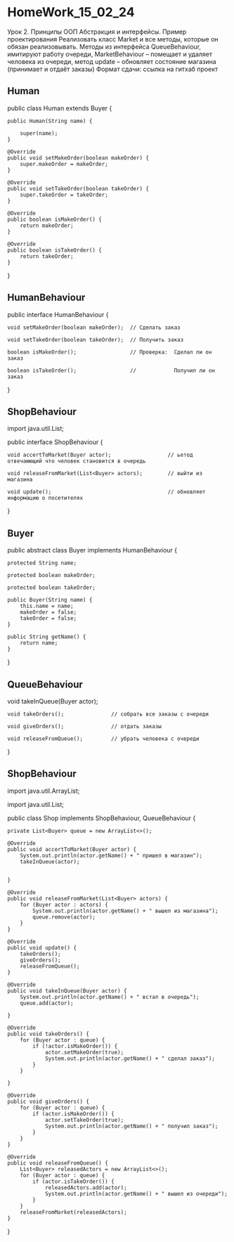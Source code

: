 # HomeWork_15_02_24

Урок 2. Принципы ООП Абстракция и интерфейсы. Пример проектирования
Реализовать класс Market и все методы, которые он обязан реализовывать.
Методы из интерфейса QueueBehaviour, имитируют работу очереди, MarketBehaviour – помещает и удаляет человека из очереди, метод update – обновляет состояние магазина (принимает и отдаёт заказы)
Формат сдачи: ссылка на гитхаб проект


## Human

 public class Human extends Buyer {
 
    public Human(String name) {
    
        super(name);
    }
    
    @Override
    public void setMakeOrder(boolean makeOrder) {
        super.makeOrder = makeOrder;
    }

    @Override
    public void setTakeOrder(boolean takeOrder) {
        super.takeOrder = takeOrder;
    }

    @Override
    public boolean isMakeOrder() {
        return makeOrder;
    }

    @Override
    public boolean isTakeOrder() {
        return takeOrder;
    }
}

## HumanBehaviour

public interface HumanBehaviour {

    void setMakeOrder(boolean makeOrder);  // Сделать заказ

    void setTakeOrder(boolean takeOrder);  // Получить заказ

    boolean isMakeOrder();                 // Проверка:  Сделал ли он заказ

    boolean isTakeOrder();                 //            Получил ли он заказ

}


## ShopBehaviour

import java.util.List;

public interface ShopBehaviour {

    void accertToMarket(Buyer actor);                  // ьетод отвечаюющий что человек становится в очередь

    void releaseFromMarket(List<Buyer> actors);        // выйти из магазина

    void update();                                     // обновляет информацию о посетителях

}


## Buyer

public abstract class Buyer implements HumanBehaviour {

    protected String name;
    
    protected boolean makeOrder;
    
    protected boolean takeOrder;

    public Buyer(String name) {
        this.name = name;
        makeOrder = false;
        takeOrder = false;
    }

    public String getName() {
        return name;
    }
}


  ## QueueBehaviour

  void takeInQueue(Buyer actor);    

    void takeOrders();               // собрать все заказы с очереди

    void giveOrders();               // отдать заказы

    void releaseFromQueue();         // убрать человека с очереди
}



## ShopBehaviour

import java.util.ArrayList;

import java.util.List;

public class Shop implements ShopBehaviour, QueueBehaviour {

    private List<Buyer> queue = new ArrayList<>();

    @Override
    public void accertToMarket(Buyer actor) {
        System.out.println(actor.getName() + " пришел в магазин");
        takeInQueue(actor);


    }

    @Override
    public void releaseFromMarket(List<Buyer> actors) {
        for (Buyer actor : actors) {
            System.out.println(actor.getName() + " вышел из магазина");
            queue.remove(actor);
        }
    }

    @Override
    public void update() {
        takeOrders();
        giveOrders();
        releaseFromQueue();
    }

    @Override
    public void takeInQueue(Buyer actor) {
        System.out.println(actor.getName() + " встал в очередь");
        queue.add(actor);

    }

    @Override
    public void takeOrders() {
        for (Buyer actor : queue) {
            if (!actor.isMakeOrder()) {
                actor.setMakeOrder(true);
                System.out.println(actor.getName() + " сделал заказ");
            }
        }

    }

    @Override
    public void giveOrders() {
        for (Buyer actor : queue) {
            if (actor.isMakeOrder()) {
                actor.setTakeOrder(true);
                System.out.println(actor.getName() + " получил заказ");
            }
        }
    }

    @Override
    public void releaseFromQueue() {
        List<Buyer> releasedActors = new ArrayList<>();
        for (Buyer actor : queue) {
            if (actor.isTakeOrder()) {
                releasedActors.add(actor);
                System.out.println(actor.getName() + " вышел из очереди");
            }
        }
        releaseFromMarket(releasedActors);
    }
}


